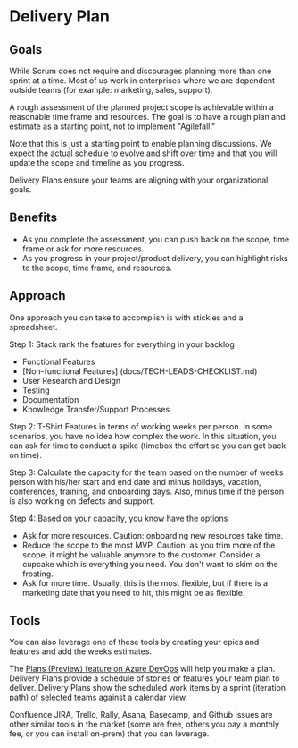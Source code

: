 # Delivery Plan

## Goals
While Scrum does not require and discourages planning more than one sprint at a time. Most of us work in enterprises where we are dependent outside teams (for example: marketing, sales, support). 

A rough assessment of the planned project scope is achievable within a reasonable time frame and resources. The goal is to have a rough plan and estimate as a starting point, not to implement "Agilefall."

Note that this is just a starting point to enable planning discussions. We expect the actual schedule to evolve and shift over time and that you will update the scope and timeline as you progress.

Delivery Plans ensure your teams are aligning with your organizational goals. 

## Benefits
- As you complete the assessment, you can push back on the scope, time frame or ask for more resources. 
- As you progress in your project/product delivery, you can highlight risks to the scope, time frame, and resources. 

## Approach
One approach you can take to accomplish is with stickies and a spreadsheet.

Step 1: Stack rank the features for everything in your backlog
- Functional Features
- [Non-functional Features] (docs/TECH-LEADS-CHECKLIST.md) 
- User Research and Design 
- Testing
- Documentation
- Knowledge Transfer/Support Processes

Step 2: T-Shirt Features in terms of working weeks per person. In some scenarios, you have no idea how complex the work. In this situation, you can ask for time to conduct a spike (timebox the effort so you can get back on time).

Step 3: Calculate the capacity for the team based on the number of weeks person with his/her start and end date and minus holidays, vacation, conferences, training, and onboarding days. Also, minus time if the person is also working on defects and support.

Step 4: Based on your capacity, you know have the options
- Ask for more resources. Caution: onboarding new resources take time. 
- Reduce the scope to the most MVP.  Caution: as you trim more of the scope, it might be valuable anymore to the customer. Consider a cupcake which is everything you need. You don't want to skim on the frosting. 
- Ask for more time. Usually, this is the most flexible, but if there is a marketing date that you need to hit, this might be as flexible.

## Tools

You can also leverage one of these tools by creating your epics and features and add the weeks estimates.

The <a href="https://docs.microsoft.com/en-us/azure/devops/project/navigation/preview-features?view=azure-devops">Plans (Preview) feature on Azure DevOps</a> will help you make a plan. Delivery Plans provide a schedule of stories or features your team plan to deliver. Delivery Plans show the scheduled work items by a sprint (iteration path) of selected teams against a calendar view.

Confluence JIRA, Trello, Rally, Asana, Basecamp, and Github Issues are other similar tools in the market (some are free, others you pay a monthly fee, or you can install on-prem) that you can leverage.

